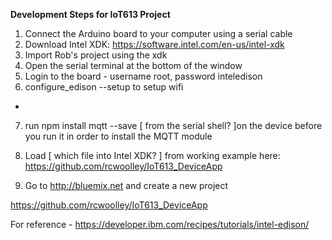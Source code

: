 **Development Steps for IoT613 Project**

1. Connect the Arduino board to your computer using a serial cable
2. Download Intel XDK: https://software.intel.com/en-us/intel-xdk
3. Import Rob's project using the xdk
4. Open the serial terminal at the bottom of the window
5. Login to the board - username root, password inteledison
6. configure_edison --setup to setup wifi

-

7. run npm install mqtt --save [ from the serial shell? ]on the device before you run it in order to install the MQTT module
8. Load [ which file into Intel XDK? ] from working example here: https://github.com/rcwoolley/IoT613_DeviceApp


9. Go to http://bluemix.net and create a new project

https://github.com/rcwoolley/IoT613_DeviceApp

For reference - https://developer.ibm.com/recipes/tutorials/intel-edison/